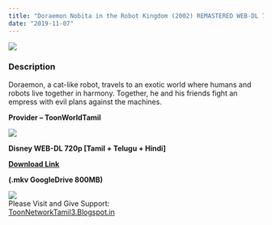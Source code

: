 ```yaml
---
title: "Doraemon Nobita in the Robot Kingdom (2002) REMASTERED WEB-DL 720p Multi Audio [Tamil + Telugu + Hindi] - x264 - 800MB"
date: "2019-11-07"
---
```


[![](https://1.bp.blogspot.com/-ANBWfdBbPYM/XXOV3XwardI/AAAAAAAAAv0/VFi1s-CLMhopjVVxptxRuKwO0GR70gJVQCLcBGAs/s1600/81044917.jpg)](https://1.bp.blogspot.com/-ANBWfdBbPYM/XXOV3XwardI/AAAAAAAAAv0/VFi1s-CLMhopjVVxptxRuKwO0GR70gJVQCLcBGAs/s1600/81044917.jpg)

### Description

Doraemon, a cat-like robot, travels to an exotic world where humans and robots live together in harmony. Together, he and his friends fight an empress with evil plans against the machines.

**Provider – ToonWorldTamil**

[![](https://1.bp.blogspot.com/-fai1ZuUwnbA/XIjy2aT4irI/AAAAAAAAANw/WFW0YRK47_8GLAt3pPBSzBk0GJA6Mk5fgCPcBGAYYCw/s1600/torrborder.gif)](https://1.bp.blogspot.com/-fai1ZuUwnbA/XIjy2aT4irI/AAAAAAAAANw/WFW0YRK47_8GLAt3pPBSzBk0GJA6Mk5fgCPcBGAYYCw/s1600/torrborder.gif)

**Disney WEB-DL 720p \[Tamil + Telugu + Hindi\]**

**[Download Link](https://drive.google.com/open?id=1dc4QoRGTyCbCuzYDcqFMkoWxO-AKy6kP)**

**(.mkv GoogleDrive 800MB)**

[![](https://1.bp.blogspot.com/-fai1ZuUwnbA/XIjy2aT4irI/AAAAAAAAANw/WFW0YRK47_8GLAt3pPBSzBk0GJA6Mk5fgCPcBGAYYCw/s1600/torrborder.gif)](https://1.bp.blogspot.com/-fai1ZuUwnbA/XIjy2aT4irI/AAAAAAAAANw/WFW0YRK47_8GLAt3pPBSzBk0GJA6Mk5fgCPcBGAYYCw/s1600/torrborder.gif)  
Please Visit and Give Support:  
[ToonNetworkTamil3.Blogspot.in](https://toonnetworktamil3.blogspot.com/)
